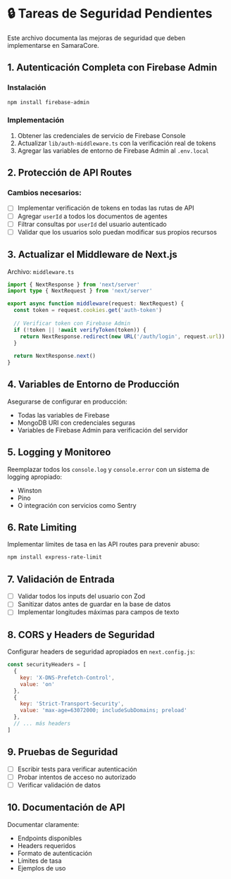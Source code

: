 # 🔒 Tareas de Seguridad Pendientes

Este archivo documenta las mejoras de seguridad que deben implementarse en SamaraCore.

## 1. Autenticación Completa con Firebase Admin

### Instalación
```bash
npm install firebase-admin
```

### Implementación
1. Obtener las credenciales de servicio de Firebase Console
2. Actualizar `lib/auth-middleware.ts` con la verificación real de tokens
3. Agregar las variables de entorno de Firebase Admin al `.env.local`

## 2. Protección de API Routes

### Cambios necesarios:
- [ ] Implementar verificación de tokens en todas las rutas de API
- [ ] Agregar `userId` a todos los documentos de agentes
- [ ] Filtrar consultas por `userId` del usuario autenticado
- [ ] Validar que los usuarios solo puedan modificar sus propios recursos

## 3. Actualizar el Middleware de Next.js

Archivo: `middleware.ts`

```typescript
import { NextResponse } from 'next/server'
import type { NextRequest } from 'next/server'

export async function middleware(request: NextRequest) {
  const token = request.cookies.get('auth-token')
  
  // Verificar token con Firebase Admin
  if (!token || !await verifyToken(token)) {
    return NextResponse.redirect(new URL('/auth/login', request.url))
  }
  
  return NextResponse.next()
}
```

## 4. Variables de Entorno de Producción

Asegurarse de configurar en producción:
- Todas las variables de Firebase
- MongoDB URI con credenciales seguras
- Variables de Firebase Admin para verificación del servidor

## 5. Logging y Monitoreo

Reemplazar todos los `console.log` y `console.error` con un sistema de logging apropiado:
- Winston
- Pino
- O integración con servicios como Sentry

## 6. Rate Limiting

Implementar límites de tasa en las API routes para prevenir abuso:
```bash
npm install express-rate-limit
```

## 7. Validación de Entrada

- [ ] Validar todos los inputs del usuario con Zod
- [ ] Sanitizar datos antes de guardar en la base de datos
- [ ] Implementar longitudes máximas para campos de texto

## 8. CORS y Headers de Seguridad

Configurar headers de seguridad apropiados en `next.config.js`:
```javascript
const securityHeaders = [
  {
    key: 'X-DNS-Prefetch-Control',
    value: 'on'
  },
  {
    key: 'Strict-Transport-Security',
    value: 'max-age=63072000; includeSubDomains; preload'
  },
  // ... más headers
]
```

## 9. Pruebas de Seguridad

- [ ] Escribir tests para verificar autenticación
- [ ] Probar intentos de acceso no autorizado
- [ ] Verificar validación de datos

## 10. Documentación de API

Documentar claramente:
- Endpoints disponibles
- Headers requeridos
- Formato de autenticación
- Límites de tasa
- Ejemplos de uso